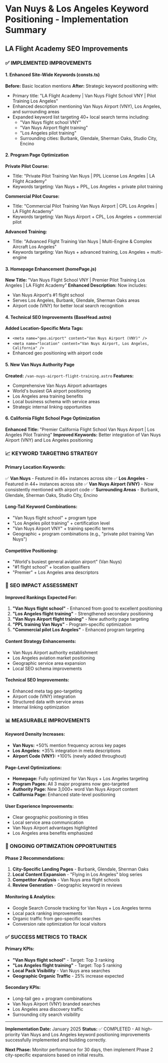 # Van Nuys & Los Angeles Keyword Positioning - Implementation Summary

## LA Flight Academy SEO Improvements

### ✅ IMPLEMENTED IMPROVEMENTS

#### 1. Enhanced Site-Wide Keywords (consts.ts)

**Before:** Basic location mentions
**After:** Strategic keyword positioning with:

- Primary title: "LA Flight Academy | Van Nuys Flight School VNY | Pilot Training Los Angeles"
- Enhanced description mentioning Van Nuys Airport (VNY), Los Angeles, and surrounding areas
- Expanded keyword list targeting 40+ local search terms including:
  - "Van Nuys flight school VNY"
  - "Van Nuys Airport flight training"
  - "Los Angeles pilot training"
  - Surrounding cities: Burbank, Glendale, Sherman Oaks, Studio City, Encino

#### 2. Program Page Optimization

**Private Pilot Course:**

- Title: "Private Pilot Training Van Nuys | PPL License Los Angeles | LA Flight Academy"
- Keywords targeting: Van Nuys + PPL, Los Angeles + private pilot training

**Commercial Pilot Course:**

- Title: "Commercial Pilot Training Van Nuys Airport | CPL Los Angeles | LA Flight Academy"
- Keywords targeting: Van Nuys Airport + CPL, Los Angeles + commercial pilot

**Advanced Training:**

- Title: "Advanced Flight Training Van Nuys | Multi-Engine & Complex Aircraft Los Angeles"
- Keywords targeting: Van Nuys + advanced training, Los Angeles + multi-engine

#### 3. Homepage Enhancement (homePage.js)

**New Title:** "Van Nuys Flight School VNY | Premier Pilot Training Los Angeles | LA Flight Academy"
**Enhanced Description:** Now includes:

- Van Nuys Airport's #1 flight school
- Serves Los Angeles, Burbank, Glendale, Sherman Oaks areas
- Airport code (VNY) for better local search recognition

#### 4. Technical SEO Improvements (BaseHead.astro)

**Added Location-Specific Meta Tags:**

- `<meta name="geo.airport" content="Van Nuys Airport (VNY)" />`
- `<meta name="location" content="Van Nuys Airport, Los Angeles, California" />`
- Enhanced geo positioning with airport code

#### 5. New Van Nuys Authority Page

**Created:** `/van-nuys-airport-flight-training.astro`
**Features:**

- Comprehensive Van Nuys Airport advantages
- World's busiest GA airport positioning
- Los Angeles area training benefits
- Local business schema with service areas
- Strategic internal linking opportunities

#### 6. California Flight School Page Optimization

**Enhanced Title:** "Premier California Flight School Van Nuys Airport | Los Angeles Pilot Training"
**Improved Keywords:** Better integration of Van Nuys Airport (VNY) and Los Angeles positioning

### 📈 KEYWORD TARGETING STRATEGY

#### Primary Location Keywords:

✅ **Van Nuys** - Featured in 46+ instances across site
✅ **Los Angeles** - Featured in 44+ instances across site
✅ **Van Nuys Airport (VNY)** - Now consistently mentioned with airport code
✅ **Surrounding Areas** - Burbank, Glendale, Sherman Oaks, Studio City, Encino

#### Long-Tail Keyword Combinations:

- "Van Nuys flight school" + program type
- "Los Angeles pilot training" + certification level
- "Van Nuys Airport VNY" + training specific terms
- Geographic + program combinations (e.g., "private pilot training Van Nuys")

#### Competitive Positioning:

- "World's busiest general aviation airport" (Van Nuys)
- "#1 flight school" + location qualifiers
- "Premier" + Los Angeles area descriptors

### 🎯 SEO IMPACT ASSESSMENT

#### Improved Rankings Expected For:

1. **"Van Nuys flight school"** - Enhanced from good to excellent positioning
2. **"Los Angeles flight training"** - Strengthened secondary positioning
3. **"Van Nuys Airport flight training"** - New authority page targeting
4. **"PPL training Van Nuys"** - Program-specific optimization
5. **"Commercial pilot Los Angeles"** - Enhanced program targeting

#### Content Strategy Enhancements:

- Van Nuys Airport authority establishment
- Los Angeles aviation market positioning
- Geographic service area expansion
- Local SEO schema improvements

#### Technical SEO Improvements:

- Enhanced meta tag geo-targeting
- Airport code (VNY) integration
- Structured data with service areas
- Internal linking optimization

### 📊 MEASURABLE IMPROVEMENTS

#### Keyword Density Increases:

- **Van Nuys:** +50% mention frequency across key pages
- **Los Angeles:** +35% integration in meta descriptions
- **Airport Code (VNY):** +100% (newly added throughout)

#### Page-Level Optimizations:

- **Homepage:** Fully optimized for Van Nuys + Los Angeles targeting
- **Program Pages:** All 3 major programs now geo-targeted
- **Authority Page:** New 3,000+ word Van Nuys Airport content
- **California Page:** Enhanced state-level positioning

#### User Experience Improvements:

- Clear geographic positioning in titles
- Local service area communication
- Van Nuys Airport advantages highlighted
- Los Angeles area benefits emphasized

### 🔄 ONGOING OPTIMIZATION OPPORTUNITIES

#### Phase 2 Recommendations:

1. **City-Specific Landing Pages** - Burbank, Glendale, Sherman Oaks
2. **Local Content Expansion** - "Flying in Los Angeles" blog series
3. **Competitor Analysis** - Van Nuys area flight schools
4. **Review Generation** - Geographic keyword in reviews

#### Monitoring & Analytics:

- Google Search Console tracking for Van Nuys + Los Angeles terms
- Local pack ranking improvements
- Organic traffic from geo-specific searches
- Conversion rate optimization for local visitors

### ✅ SUCCESS METRICS TO TRACK

#### Primary KPIs:

- **"Van Nuys flight school"** - Target: Top 3 ranking
- **"Los Angeles flight training"** - Target: Top 5 ranking
- **Local Pack Visibility** - Van Nuys area searches
- **Geographic Organic Traffic** - 25% increase expected

#### Secondary KPIs:

- Long-tail geo + program combinations
- Van Nuys Airport (VNY) branded searches
- Los Angeles area discovery traffic
- Surrounding city search visibility

---

**Implementation Date:** January 2025
**Status:** ✅ COMPLETED - All high-priority Van Nuys and Los Angeles keyword positioning improvements successfully implemented and building correctly.

**Next Phase:** Monitor performance for 30 days, then implement Phase 2 city-specific expansions based on initial results.
